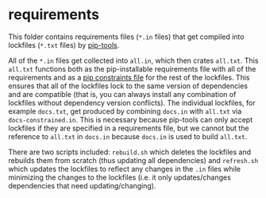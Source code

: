# requirements

This folder contains requirements files (`*.in` files) that get compiled into lockfiles (`*.txt` files) by [pip-tools].

All of the `*.in` files get collected into `all.in`, which then crates `all.txt`. This `all.txt` functions both as the pip-installable requirements file with all of the requirements and as a [pip constraints file](https://pip.pypa.io/en/stable/user_guide/#constraints-files) for the rest of the lockfiles. This ensures that all of the lockfiles lock to the same version of dependencies and are compatible (that is, you can always install any combination of lockfiles without dependency version conflicts).
The individual lockfiles, for example `docs.txt`, get produced by combining `docs.in` with `all.txt` via `docs-constrained.in`. This is necessary because pip-tools can only accept lockfiles if they are specified in a requirements file, but we cannot but the reference to `all.txt` in `docs.in` because `docs.in` is used to build `all.txt`.

There are two scripts included: `rebuild.sh` which deletes the lockfiles and rebuilds them from scratch (thus updating all dependencies) and `refresh.sh` which updates the lockfiles to reflect any changes in the `.in` files while minimizing the changes to the lockfiles (i.e. it only updates/changes dependencies that need updating/changing).

[pip-tools]: https://github.com/jazzband/pip-tools
